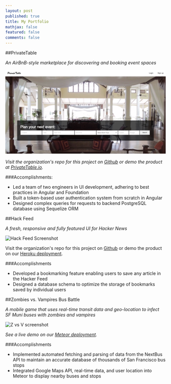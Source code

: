 ```yaml
---
layout: post
published: true
title: My Portfolio
mathjax: false
featured: false
comments: false
---
```


##PrivateTable

_An AirBnB-style marketplace for discovering and booking event spaces_

![Private Table Home Page](https://github.com/Bedroom-and-Fruit/Private-Table/raw/master/repo_assets/pthomepage.png)

_Visit the organization's repo for this project on [Github](https://github.com/Bedroom-and-Fruit/Private-Table) or demo the product at [PrivateTable.io](http://www.privatetable.io)._

###Accomplishments:

- Led a team of two engineers in UI development, adhering to best practices in Angular and Foundation
- Built a token-based user authentication system from scratch in Angular
- Designed complex queries for requests to backend PostgreSQL database using Sequelize ORM

##Hack Feed

_A fresh, responsive and fully featured UI for Hacker News_ 

![Hack Feed Screenshot](https://github.com/lepond/Goose-Windmill/raw/master/readme_assets/hfscreenshot.png)

Visit the organization's repo for this project on [Github](https://github.com/Blood-and-Breakfast/Goose-Windmill) or demo the product on our [Heroku deployment](http://hackerfeed.herokuapp.com/#/).

###Accomplishments

- Developed a bookmarking feature enabling users to save any article in the Hacker Feed
- Designed a database schema to optimize the storage of bookmarks saved by individual users

##Zombies vs. Vampires Bus Battle

_A mobile game that uses real-time transit data and geo-location to infect SF Muni buses with zombies and vampires_

![Z vs V screenshot](https://github.com/lepond/Blood-and-Breakfast/raw/master/readme_assets/zvsvgame.png)

_See a live demo on our [Meteor deployment](http://zvsv.meteor.com/)._

###Accomplishments

- Implemented automated fetching and parsing of data from the NextBus API to maintain an accurate database of thousands of San Francisco bus stops
- Integrated Google Maps API, real-time data, and user location into Meteor to display nearby buses and stops


